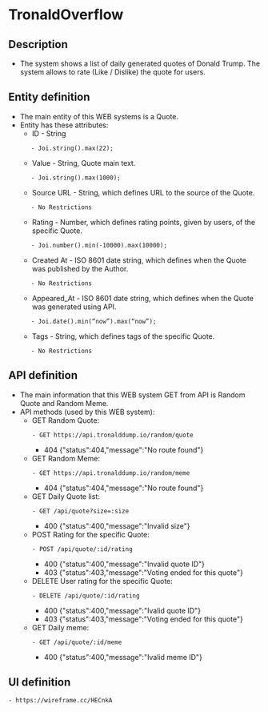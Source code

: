 # TronaldOverflow

## Description
- The system shows a list of daily generated quotes of Donald Trump. The system allows to rate (Like / Dislike) the quote for users.

## Entity definition
- The main entity of this WEB systems is a Quote.
- Entity has these attributes:
    - ID - String
    ```
       - Joi.string().max(22);
    ```
    - Value - String, Quote main text.
    ```
       - Joi.string().max(1000);
    ```
    - Source URL - String, which defines URL to the source of the Quote.
    ```
       - No Restrictions
    ```
    - Rating - Number, which defines rating points, given by users, of the specific Quote.
    ```
       - Joi.number().min(-10000).max(10000);
    ```
    - Created At - ISO 8601 date string, which defines when the Quote was published by the Author.
    ```
       - No Restrictions
    ```
    - Appeared_At - ISO 8601 date string, which defines when the Quote was generated using API.
    ```
       - Joi.date().min(“now”).max(“now”);
    ```
    - Tags - String, which defines tags of the specific Quote.
    ```
       - No Restrictions
    ```

## API definition
- The main information that this WEB system GET from API is Random Quote and Random Meme.
- API methods (used by this WEB system):
    - GET Random Quote:
        ```
        - GET https://api.tronalddump.io/random/quote
        ```
        - 404 {"status":404,"message":"No route found"}
    - GET Random Meme:
        ```
        - GET https://api.tronalddump.io/random/meme
        ```
        - 404 {"status":404,"message":"No route found"}
    - GET Daily Quote list:
        ```
        - GET /api/quote?size=:size
        ```
        - 400 {"status":400,"message":"Invalid size"}
    - POST Rating for the specific Quote:
        ```
        - POST /api/quote/:id/rating
        ```
        - 400 {"status":400,"message":"Invalid quote ID"}
        - 403 {"status":403,"message":"Voting ended for this quote"}
    - DELETE User rating for the specific Quote:
        ```
        - DELETE /api/quote/:id/rating
        ```
        - 400 {"status":400,"message":"Ivalid quote ID"}
        - 403 {"status":403,"message":"Voting ended for this quote"}
    - GET Daily meme:
        ```
        - GET /api/quote/:id/meme
        ```
        - 400 {"status":400,"message":"Ivalid meme ID"}

## UI definition
```
- https://wireframe.cc/HECnkA
```
